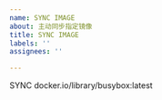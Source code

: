 ```yaml
---
name: SYNC IMAGE
about: 主动同步指定镜像
title: SYNC IMAGE
labels: ''
assignees: ''

---
```


SYNC docker.io/library/busybox:latest

<!--
Modify the above by changing `docker.io/library/busybox:latest` to the image you want to synchronize with.
请修改上面的内容，将 `docker.io/library/busybox:latest` 改为你要同步的镜像

NOTE, don't change the title!
注意, 标题不要改哦

Alternatively, you can trigger the synchronization directly with the command
或者可以直接使用命令触发同步
``` bash
gh -R DaoCloud/public-image-mirror issue create \
  --title "SYNC IMAGE" \
  --body "SYNC docker.io/library/busybox:latest"
```
-->
